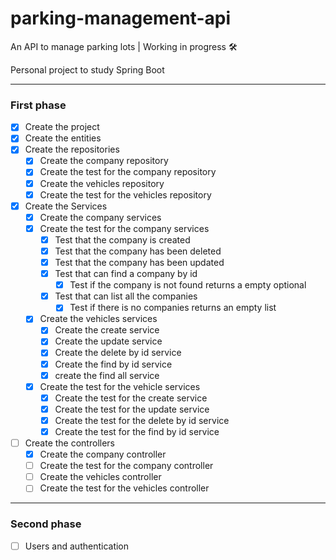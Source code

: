 # parking-management-api
An API to manage parking lots | Working in progress 🛠️

Personal project to study Spring Boot

---
### First phase


- [x] Create the project
- [x] Create the entities
- [x] Create the repositories
	- [x] Create the company repository
	- [x] Create the test for the company repository
	- [x] Create the vehicles repository
	- [x] Create the test for the vehicles repository
- [x] Create the Services
	- [x] Create the company services
	- [x] Create the test for the company services
		- [x] Test that the company is created
		- [x] Test that the company has been deleted
		- [x] Test that the company has been updated
		- [x] Test that can find a company by id
			- [x] Test if the company is not found returns a empty optional
		- [x] Test that can list all the companies
			- [x] Test if there is no companies returns an empty list
	- [x] Create the vehicles services
		- [x] Create the create service
		- [x] Create the update service
		- [x] Create the delete by id service
		- [x] Create the find by id service
		- [x] create the find all service
	- [x] Create the test for the vehicle services
		- [x] Create the test for the create service
		- [x] Create the test for the update service
		- [x] Create the test for the delete by id service
		- [x] Create the test for the find by id service
- [ ] Create the controllers
	- [x] Create the company controller
	- [ ] Create the test for the company controller
	- [ ] Create the vehicles controller
	- [ ] Create the test for the vehicles controller

---
### Second phase

- [ ] Users and authentication
